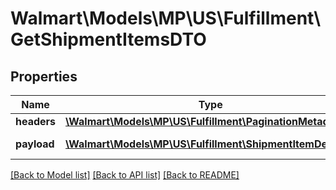 # Walmart\Models\MP\US\Fulfillment\GetShipmentItemsDTO

## Properties

Name | Type | Description | Notes
------------ | ------------- | ------------- | -------------
**headers** | [**\Walmart\Models\MP\US\Fulfillment\PaginationMetadata**](PaginationMetadata.md) |  | [optional]
**payload** | [**\Walmart\Models\MP\US\Fulfillment\ShipmentItemDetails[]**](ShipmentItemDetails.md) | response payload | [optional]


[[Back to Model list]](./) [[Back to API list]](../../../../../README.md#supported-apis) [[Back to README]](../../../../../README.md)
